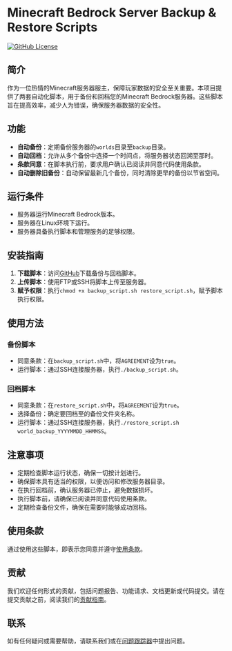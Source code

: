 # Minecraft Bedrock Server Backup & Restore Scripts

[![GitHub License](https://img.shields.io/badge/license-MIT-lightblue.svg)](https://opensource.org/licenses/MIT)

## 简介

作为一位热情的Minecraft服务器服主，保障玩家数据的安全至关重要。本项目提供了两套自动化脚本，用于备份和回档您的Minecraft Bedrock服务器。这些脚本旨在提高效率，减少人为错误，确保服务器数据的安全性。

## 功能

- **自动备份**：定期备份服务器的`worlds`目录至`backup`目录。
- **自动回档**：允许从多个备份中选择一个时间点，将服务器状态回溯至那时。
- **条款同意**：在脚本执行前，要求用户确认已阅读并同意代码使用条款。
- **自动删除旧备份**：自动保留最新几个备份，同时清除更早的备份以节省空间。

## 运行条件

- 服务器运行Minecraft Bedrock版本。
- 服务器在Linux环境下运行。
- 服务器具备执行脚本和管理服务的足够权限。

## 安装指南

1. **下载脚本**：访问[GitHub](https://github.com/craftblockht6x/minecraft-bedrock-backup)下载备份与回档脚本。
2. **上传脚本**：使用FTP或SSH将脚本上传至服务器。
3. **赋予权限**：执行`chmod +x backup_script.sh restore_script.sh`，赋予脚本执行权限。

## 使用方法

### 备份脚本

- 同意条款：在`backup_script.sh`中，将`AGREEMENT`设为`true`。
- 运行脚本：通过SSH连接服务器，执行`./backup_script.sh`。

### 回档脚本

- 同意条款：在`restore_script.sh`中，将`AGREEMENT`设为`true`。
- 选择备份：确定要回档至的备份文件夹名称。
- 运行脚本：通过SSH连接服务器，执行`./restore_script.sh world_backup_YYYYMMDD_HHMMSS`。

## 注意事项

- 定期检查脚本运行状态，确保一切按计划进行。
- 确保脚本具有适当的权限，以便访问和修改服务器目录。
- 在执行回档前，确认服务器已停止，避免数据损坏。
- 执行脚本前，请确保已阅读并同意代码使用条款。
- 定期检查备份文件，确保在需要时能够成功回档。

## 使用条款

通过使用这些脚本，即表示您同意并遵守[使用条款](https://github.com/craftblockht6x/minecraft-bedrock-backup/blob/main/LICENSE.md)。

## 贡献

我们欢迎任何形式的贡献，包括问题报告、功能请求、文档更新或代码提交。请在提交贡献之前，阅读我们的[贡献指南](https://github.com/craftblockht6x/minecraft-bedrock-backup/blob/main/CONTRIBUTING.md)。

## 联系

如有任何疑问或需要帮助，请联系我们或在[问题跟踪器](https://github.com/craftblockht6x/minecraft-bedrock-backup/issues)中提出问题。

